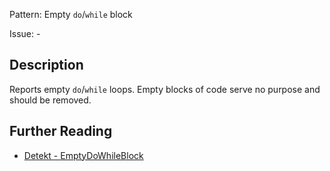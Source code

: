 Pattern: Empty `do`/`while` block

Issue: -

## Description

Reports empty `do`/`while` loops. Empty blocks of code serve no purpose and should be removed.

## Further Reading

* [Detekt - EmptyDoWhileBlock](https://detekt.github.io/detekt/empty-blocks.html#emptydowhileblock)